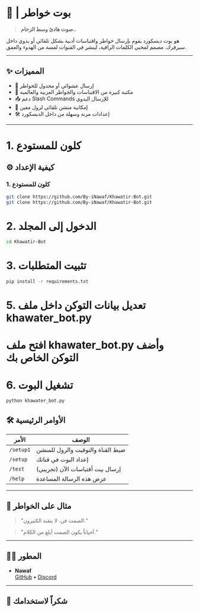 # 🎻 | بوت خواطر

> **صوت هادئ وسط الزحام..**

هو بوت ديسكورد يقوم بإرسال خواطر واقتباسات أدبية بشكل تلقائي أو يدوي داخل سيرفرك. مصمم لمحبي الكلمات الراقية، لينشر في القنوات لمسة من الهدوء والعمق.

---

## ✨ المميزات

- 🔁 إرسال عشوائي أو مجدول للخواطر
- 📝 مكتبة كبيرة من الاقتباسات والخواطر العربية والعالمية
- 📤 دعم Slash Commands للإرسال اليدوي
- 🔔 إمكانية منشن تلقائي لرول معين
- 🛠️ إعدادات مرنة وسهلة من داخل الديسكورد

---
# 1. كلون للمستودع
## ⚙️ كيفية الإعداد

### 1. كلون للمستودع
```bash
git clone https://github.com/By-iNawaf/Khawatir-Bot.git
git clone https://github.com/By-iNawaf/Khawatir-Bot.git
```
# 2. الدخول إلى المجلد
```bash
cd Khawatir-Bot
```

# 3. تثبيت المتطلبات
```bash
pip install -r requirements.txt
```
# 5. تعديل بيانات التوكن داخل ملف khawater_bot.py
# افتح ملف khawater_bot.py وأضف التوكن الخاص بك

# 6. تشغيل البوت
```bash
python khawater_bot.py
```



## 🛠️ الأوامر الرئيسية

| الأمر | الوصف |
|-------|-------|
| `/setup1`| ضبط القناة والتوقيت والرول للمنشن |
| `/setup` | إعداد البوت في قناتك |
| `/test`  | إرسال بيت أقتباسات الآن (تجريبي) |
| `/help`  | عرض هذه الرسالة المساعدة |

---

## 🧠 مثال على الخواطر

> "الصمت فن، لا يتقنه الكثيرون."

> "أحياناً يكون الصمت أبلغ من الكلام."

---

## 👨‍💻 المطور

- **Nawaf**  
[GitHub](https://github.com/By-iNawaf) • [Discord](https://discord.gg/)

---

## 🖤 شكراً لاستخدامك 
